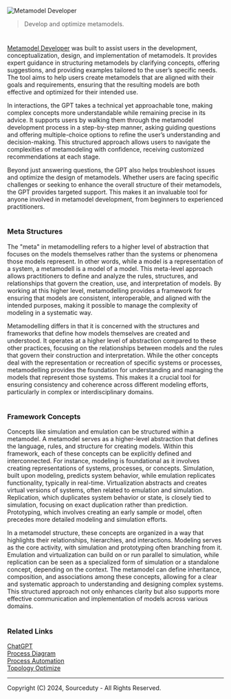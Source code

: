 ![Metamodel Developer](https://github.com/user-attachments/assets/2500004c-24a5-4b60-bbcc-d45f8c7a106d)

> Develop and optimize metamodels.

#

[Metamodel Developer](https://chatgpt.com/g/g-s1unDe1Rg-metamodel-developer) was built to assist users in the development, conceptualization, design, and implementation of metamodels. It provides expert guidance in structuring metamodels by clarifying concepts, offering suggestions, and providing examples tailored to the user’s specific needs. The tool aims to help users create metamodels that are aligned with their goals and requirements, ensuring that the resulting models are both effective and optimized for their intended use.

In interactions, the GPT takes a technical yet approachable tone, making complex concepts more understandable while remaining precise in its advice. It supports users by walking them through the metamodel development process in a step-by-step manner, asking guiding questions and offering multiple-choice options to refine the user’s understanding and decision-making. This structured approach allows users to navigate the complexities of metamodeling with confidence, receiving customized recommendations at each stage.

Beyond just answering questions, the GPT also helps troubleshoot issues and optimize the design of metamodels. Whether users are facing specific challenges or seeking to enhance the overall structure of their metamodels, the GPT provides targeted support. This makes it an invaluable tool for anyone involved in metamodel development, from beginners to experienced practitioners.

#
### Meta Structures

The "meta" in metamodelling refers to a higher level of abstraction that focuses on the models themselves rather than the systems or phenomena those models represent. In other words, while a model is a representation of a system, a metamodell is a model of a model. This meta-level approach allows practitioners to define and analyze the rules, structures, and relationships that govern the creation, use, and interpretation of models. By working at this higher level, metamodelling provides a framework for ensuring that models are consistent, interoperable, and aligned with the intended purposes, making it possible to manage the complexity of modeling in a systematic way.

Metamodelling differs in that it is concerned with the structures and frameworks that define how models themselves are created and understood. It operates at a higher level of abstraction compared to these other practices, focusing on the relationships between models and the rules that govern their construction and interpretation. While the other concepts deal with the representation or recreation of specific systems or processes, metamodelling provides the foundation for understanding and managing the models that represent those systems. This makes it a crucial tool for ensuring consistency and coherence across different modeling efforts, particularly in complex or interdisciplinary domains.

#
### Framework Concepts

Concepts like simulation and emulation can be structured within a metamodel. A metamodel serves as a higher-level abstraction that defines the language, rules, and structure for creating models. Within this framework, each of these concepts can be explicitly defined and interconnected. For instance, modeling is foundational as it involves creating representations of systems, processes, or concepts. Simulation, built upon modeling, predicts system behavior, while emulation replicates functionality, typically in real-time. Virtualization abstracts and creates virtual versions of systems, often related to emulation and simulation. Replication, which duplicates system behavior or state, is closely tied to simulation, focusing on exact duplication rather than prediction. Prototyping, which involves creating an early sample or model, often precedes more detailed modeling and simulation efforts.

In a metamodel structure, these concepts are organized in a way that highlights their relationships, hierarchies, and interactions. Modeling serves as the core activity, with simulation and prototyping often branching from it. Emulation and virtualization can build on or run parallel to simulation, while replication can be seen as a specialized form of simulation or a standalone concept, depending on the context. The metamodel can define inheritance, composition, and associations among these concepts, allowing for a clear and systematic approach to understanding and designing complex systems. This structured approach not only enhances clarity but also supports more effective communication and implementation of models across various domains.

#
### Related Links

[ChatGPT](https://github.com/sourceduty/ChatGPT)
<br>
[Process Diagram](https://github.com/sourceduty/Process_Diagram)
<br>
[Process Automation](https://github.com/sourceduty/Process_Automation)
<br>
[Topology Optimize](https://github.com/sourceduty/Topology_Optimize)

***
Copyright (C) 2024, Sourceduty - All Rights Reserved.
